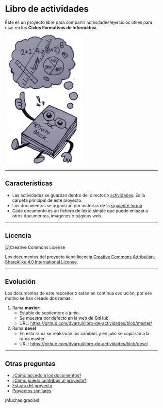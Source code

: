 # Libro de actividades

Éste es un proyecto libre para compartir actividades/ejercicios útiles para usar en los **Ciclos Formativos de Informática**.

![logo](./docs/logo.png)

---

## Características

* Las actividades se guardan dentro del directorio [actividades](./actividades). Es la carpeta principal de este proyecto.
* Los documentos se organizan por materias de la [siguiente forma](./actividades/README.md).
* Cada documento es un fichero de texto simple que puede enlazar a otros documentos, imágenes o páginas web.

---

## Licencia

![Creative Commons License](https://i.creativecommons.org/l/by-sa/4.0/88x31.png)

Los documentos del proyecto tiene licencia [Creative Commons Attribution-ShareAlike 4.0 International License](http://creativecommons.org/licenses/by-sa/4.0/).

---

## Evolución

Los documentos de este repositorio están en contínua evolución, por ese motivo se han creado dos ramas:

1. Rama **master**:
    * Estable de septiembre a junio.
    * Se muestra por defecto en la web de GitHub.
    * URL: https://github.com/dvarrui/libro-de-actividades/blob/master/
2. Rama **devel**
    * En esta rama se realizarán los cambios y en julio se copiarán a la rama master.
    * URL: https://github.com/dvarrui/libro-de-actividades/blob/devel

---

## Otras preguntas

* [¿Cómo accedo a los documentos?](./docs/acceso.md)
* [¿Cómo puedo contribuir al proyecto?](./docs/contribuciones.md)
* [Estado del proyecto](./docs/estado.md)
* [Proyectos similares](./docs/proyectos-similares.md)

¡Muchas gracias!


